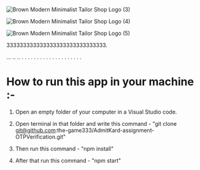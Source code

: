 ![Brown Modern Minimalist Tailor Shop Logo (3)](https://github.com/the-game333/AdmitKard-assignment-OTPVerification/assets/77616130/107e2acc-8905-4179-a5cd-46df6a915d8a)




![Brown Modern Minimalist Tailor Shop Logo (4)](https://github.com/the-game333/AdmitKard-assignment-OTPVerification/assets/77616130/e0d6fd53-37af-4736-a777-ecdbe27d52cd)




![Brown Modern Minimalist Tailor Shop Logo (5)](https://github.com/the-game333/AdmitKard-assignment-OTPVerification/assets/77616130/9c7eeef2-618c-46f0-bf17-a07f5ddfe66c)

333333333333333333333333333333.
















...
..
..
.
.
.
.
.
.
.
.
.
.
.
.
.
.
.
.
.
.
.
.


# How to run this app in your machine :-

1. Open an empty folder of your computer in a Visual Studio code.

2. Open terminal in that folder and write this command - "git clone git@github.com:the-game333/AdmitKard-assignment-OTPVerification.git"

3. Then run this command - "npm install"

4. After that run this command - "npm start"
   



